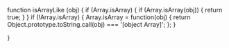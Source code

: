 function isArrayLike (obj) {
    if (Array.isArray) {
        if (Array.isArray(obj)) {
            return true;
        }
    }
    if (!Array.isArray) {
        Array.isArray = function(obj) {
            return Object.prototype.toString.call(obj) === '[object Array]';
        };
    }
    
}
